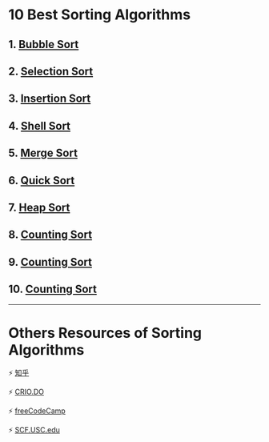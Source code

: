 # 10 Best Sorting Algorithms

## 1. [Bubble Sort](https://github.com/AlanTeeWeiLoon/10BestSortingAlgorithms/tree/main/bubble-sort)

## 2. [Selection Sort](https://github.com/AlanTeeWeiLoon/10BestSortingAlgorithms/tree/main/selection-sort)

## 3. [Insertion Sort](https://github.com/AlanTeeWeiLoon/10BestSortingAlgorithms/tree/main/insertion-sort)

## 4. [Shell Sort](https://github.com/AlanTeeWeiLoon/10BestSortingAlgorithms/tree/main/shell-sort)

## 5. [Merge Sort](https://github.com/AlanTeeWeiLoon/10BestSortingAlgorithms/tree/main/merge-sort)

## 6. [Quick Sort](https://github.com/AlanTeeWeiLoon/10BestSortingAlgorithms/tree/main/quick-sort)

## 7. [Heap Sort](https://github.com/AlanTeeWeiLoon/10BestSortingAlgorithms/tree/main/heap-sort)

## 8. [Counting Sort](https://github.com/AlanTeeWeiLoon/10BestSortingAlgorithms/tree/main/counting-sort)

## 9. [Counting Sort](https://github.com/AlanTeeWeiLoon/10BestSortingAlgorithms/tree/main/bucket-sort)

## 10. [Counting Sort](https://github.com/AlanTeeWeiLoon/10BestSortingAlgorithms/tree/main/radix-sort)

---

# Others Resources of Sorting Algorithms

⚡ [知乎](https://zhuanlan.zhihu.com/p/41923298)

⚡ [CRIO.DO](https://www.crio.do/blog/top-10-sorting-algorithms/)

⚡ [freeCodeCamp](https://www.freecodecamp.org/news/sorting-algorithms-explained-with-examples-in-python-java-and-c/)

⚡ [SCF.USC.edu](http://www-scf.usc.edu/~zhan468/public/Notes/sorting.html)

